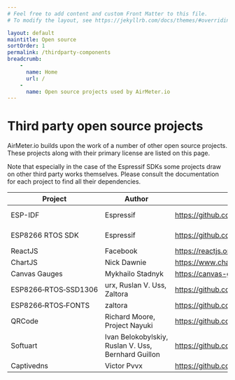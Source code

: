 ```yaml
---
# Feel free to add content and custom Front Matter to this file.
# To modify the layout, see https://jekyllrb.com/docs/themes/#overriding-theme-defaults

layout: default
maintitle: Open source
sortOrder: 1
permalink: /thirdparty-components
breadcrumb:
    - 
      name: Home
      url: /
    - 
      name: Open source projects used by AirMeter.io
---
```




# Third party open source projects
AirMeter.io builds upon the work of a number of other open source projects. These projects along with their primary license are listed on this page. 

Note that especially in the case of the Espressif SDKs some projects draw on other third party works themselves. Please consult the documentation for each project to find all their dependencies.

|Project|Author|Website|License|
|--|--|--|--|
|ESP-IDF|Espressif|https://github.com/espressif/esp-idf|Apache-2.0 License|
|ESP8266&#160;RTOS&#160;SDK|Espressif|https://github.com/espressif/ESP8266_RTOS_SDK|Apache-2.0 License|
|ReactJS|Facebook|https://reactjs.org|MIT|
|ChartJS|Nick Dawnie|https://www.chartjs.org|MIT|
|Canvas&#160;Gauges|Mykhailo Stadnyk|https://canvas-gauges.com|MIT|
|ESP8266&#x2011;RTOS&#x2011;SSD1306|urx, Ruslan V. Uss, Zaltora|https://github.com/Fonger/ESP8266-RTOS-SSD1306|MIT|
|ESP8266&#x2011;RTOS&#x2011;FONTS|zaltora|https://github.com/Fonger/ESP8266-RTOS-FONTS|MIT|
|QRCode|Richard&#160;Moore, Project&#160;Nayuki|https://github.com/ricmoo/QRCode|MIT|
|Softuart|Ivan&#160;Belokobylskiy, Ruslan&#160;V.&#160;Uss, Bernhard&#160;Guillon|https://github.com/pvvx/esp8266web/blob/master/app/web/captdns.c|MIT|
|Captivedns|Victor&#160;Pvvx|https://github.com/pvvx/esp8266web/blob/master/app/web/captdns.c|unlicense.org|

